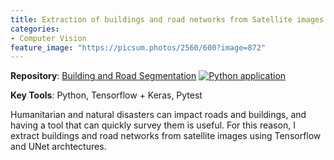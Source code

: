 ```yaml
---
title: Extraction of buildings and road networks from Satellite images
categories:
- Computer Vision
feature_image: "https://picsum.photos/2560/600?image=872"
---
```

**Repository**: [Building and Road Segmentation](https://github.com/Luke-Pratley/building_road_segmentation) 
[![Python application](https://github.com/Luke-Pratley/building_road_segmentation/actions/workflows/python-app.yml/badge.svg)](https://github.com/Luke-Pratley/building_road_segmentation/actions/workflows/python-app.yml)

**Key Tools**: Python, Tensorflow + Keras, Pytest

Humanitarian and natural disasters can impact roads and buildings, and having a tool that can quickly survey them is useful.
For this reason, I extract buildings and road networks from satellite images using Tensorflow and UNet archtectures.



<!-- more -->
